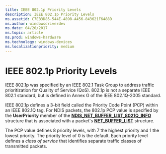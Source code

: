 ```yaml
---
title: IEEE 802.1p Priority Levels
description: IEEE 802.1p Priority Levels
ms.assetid: C7EB3D85-544E-4898-A456-843621F6488D
ms.author: windowsdriverdev
ms.date: 04/20/2017
ms.topic: article
ms.prod: windows-hardware
ms.technology: windows-devices
ms.localizationpriority: medium
---
```


# IEEE 802.1p Priority Levels


IEEE 802.1p was specified by an IEEE 802.1 Task Group to address traffic prioritization for Quality of Service (QoS). 802.1p is not a separate IEEE 802.1 standard, but is defined in Annex G of the IEEE 802.1Q-2005 standard.

IEEE 802.1p defines a 3-bit field called the Priority Code Point (PCP) within an IEEE 802.1Q tag. For NDIS packets, the 802.1p PCP value is specified by the **UserPriority** member of the [**NDIS\_NET\_BUFFER\_LIST\_8021Q\_INFO**](https://msdn.microsoft.com/library/windows/hardware/ff566565) structure that is associated with a packet's [**NET\_BUFFER\_LIST**](https://msdn.microsoft.com/library/windows/hardware/ff568388) structure.

The PCP value defines 8 priority levels, with 7 the highest priority and 1 the lowest priority. The priority level of 0 is the default. Each priority level defines a *class of service* that identifies separate traffic classes of transmitted packets.

 

 





